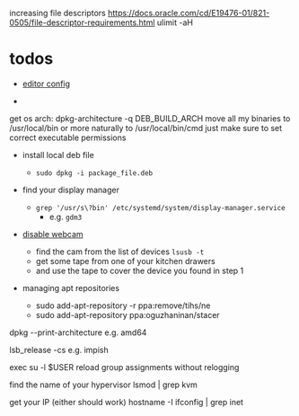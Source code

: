 increasing file descriptors
<https://docs.oracle.com/cd/E19476-01/821-0505/file-descriptor-requirements.html>
    ulimit -aH

# todos

- [editor config](https://github.com/editorconfig/editorconfig/wiki/EditorConfig-Properties)

-
get os arch: dpkg-architecture -q DEB_BUILD_ARCH
move all my binaries to /usr/local/bin
    or more naturally to /usr/local/bin/cmd
        just make sure to set correct executable permissions

- install local deb file
  - `sudo dpkg -i package_file.deb`

- find your display manager
  - `grep '/usr/s\?bin' /etc/systemd/system/display-manager.service`
    - e.g. `gdm3`
- [disable webcam](https://askubuntu.com/questions/166809/how-can-i-disable-my-webcam)
  - find the cam from the list of devices `lsusb -t`
  - get some tape from one of your kitchen drawers
  - and use the tape to cover the device you found in step 1

- managing apt repositories
  - sudo add-apt-repository -r ppa:remove/tihs/ne
  - sudo add-apt-repository ppa:oguzhaninan/stacer

dpkg --print-architecture
    e.g. amd64

lsb_release -cs
    e.g. impish

exec su -l $USER
  reload group assignments without relogging

find the name of your hypervisor
  lsmod | grep kvm

get your IP (either should work)
  hostname -I
  ifconfig | grep inet
